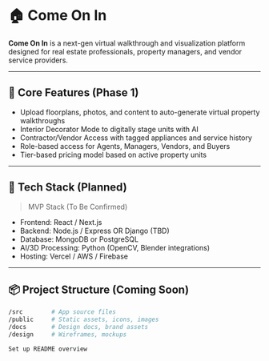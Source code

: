 # 🏠 Come On In

**Come On In** is a next-gen virtual walkthrough and visualization platform designed for real estate professionals, property managers, and vendor service providers.

---

## 🔑 Core Features (Phase 1)
- Upload floorplans, photos, and content to auto-generate virtual property walkthroughs
- Interior Decorator Mode to digitally stage units with AI
- Contractor/Vendor Access with tagged appliances and service history
- Role-based access for Agents, Managers, Vendors, and Buyers
- Tier-based pricing model based on active property units

---

## 🧠 Tech Stack (Planned)
> MVP Stack (To Be Confirmed)
- Frontend: React / Next.js
- Backend: Node.js / Express OR Django (TBD)
- Database: MongoDB or PostgreSQL
- AI/3D Processing: Python (OpenCV, Blender integrations)
- Hosting: Vercel / AWS / Firebase

---

## 📦 Project Structure (Coming Soon)
```bash
/src        # App source files  
/public     # Static assets, icons, images  
/docs       # Design docs, brand assets  
/design     # Wireframes, mockups  

Set up README overview
